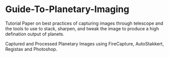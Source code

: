 # Guide-To-Planetary-Imaging
Tutorial Paper on best practices of capturing images through telescope and the tools to use to stack, sharpen, and tweak the image to produce a high defination output of planets.

Captured and Processed Planetary Images using FireCapture, AutoStakkert, Registax and Photoshop.

